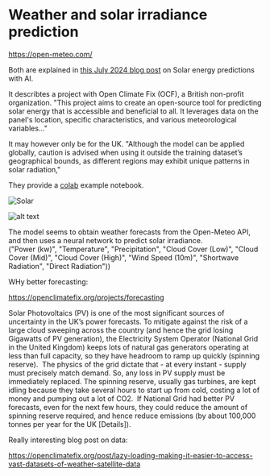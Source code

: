# Weather and solar irradiance prediction


https://open-meteo.com/


Both are explained in [this July 2024 blog post](https://tryolabs.com/blog/solar-energy-predictions-with-ai-a-joint-case-study?utm_source=post_link&utm_medium=social_media&utm_campaign=blog_post_ocf) on Solar energy predictions with AI.

It describtes a project with Open Climate Fix (OCF), a British non-profit organization. "This project aims to create an open-source tool for predicting solar energy that is accessible and beneficial to all. It leverages data on the panel's location, specific characteristics, and various meteorological variables..."

It may however only be for the UK.  "Although the model can be applied globally, caution is advised when using it outside the training dataset’s geographical bounds, as different regions may exhibit unique patterns in solar radiation,"

They provide a [colab](https://colab.research.google.com/drive/1qKDFRpq4Hk-LHgWuDsz_Najc3Zq-GVNY?usp=sharing) example notebook.

![Solar](https://tryolabs.imgix.net/assets/blog/solar-energy-predictions-with-ai-a-joint-case-study/OCF1-fb07e5e01e.png?auto=format&fit=max&w=3840)


![alt text](solar_prediction.png)

The model seems to obtain weather forecasts from the Open-Meteo API, and then uses a neural network to predict solar irradiance.  
("Power (kw)", "Temperature", "Precipitation", "Cloud Cover (Low)", "Cloud Cover (Mid)",
                                    "Cloud Cover (High)", "Wind Speed (10m)",
                                    "Shortwave Radiation", "Direct Radiation"))


WHy better forecasting:

https://openclimatefix.org/projects/forecasting

Solar Photovoltaics (PV) is one of the most significant sources of uncertainty in the UK’s power forecasts. To mitigate against the risk of a large cloud sweeping across the country (and hence the grid losing Gigawatts of PV generation), the Electricity System Operator (National Grid in the United Kingdom) keeps lots of natural gas generators operating at less than full capacity, so they have headroom to ramp up quickly (spinning reserve).
‍
The physics of the grid dictate that - at every instant - supply must precisely match demand. So, any loss in PV supply must be immediately replaced. The spinning reserve, usually gas turbines, are kept idling because they take several hours to start up from cold, costing a lot of money and pumping out a lot of CO2.
‍
If National Grid had better PV forecasts, even for the next few hours, they could reduce the amount of spinning reserve required, and hence reduce emissions (by about 100,000 tonnes per year for the UK [Details]).

Really interesting blog post on data:

https://openclimatefix.org/post/lazy-loading-making-it-easier-to-access-vast-datasets-of-weather-satellite-data